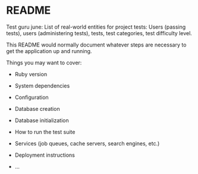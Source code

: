 # README
Test guru june:
List of real-world entities for project tests: Users (passing tests), users (administering tests), tests, test categories, test difficulty level.

This README would normally document whatever steps are necessary to get the
application up and running.

Things you may want to cover:

* Ruby version

* System dependencies

* Configuration

* Database creation

* Database initialization

* How to run the test suite

* Services (job queues, cache servers, search engines, etc.)

* Deployment instructions

* ...
